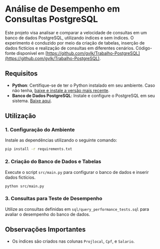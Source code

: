 # Análise de Desempenho em Consultas PostgreSQL
Este projeto visa analisar e comparar a velocidade de consultas em um banco de dados PostgreSQL, utilizando índices e sem índices. O experimento é conduzido por meio da criação de tabelas, inserção de dados fictícios e realização de consultas em diferentes cenários. Código-fonte disponível em [https://github.com/gvlk/Trabalho-PostgreSQL](https://github.com/gvlk/Trabalho-PostgreSQL).

## Requisitos

- **Python**: Certifique-se de ter o Python instalado em seu ambiente. Caso não tenha, [baixe e instale a versão mais recente](https://www.python.org/downloads/).
- **Banco de Dados PostgreSQL**: Instale e configure o PostgreSQL em seu sistema. [Baixe aqui](https://www.postgresql.org/download/).

## Utilização

### 1. Configuração do Ambiente

Instale as dependências utilizando o seguinte comando:

```bash
pip install -r requirements.txt
```

### 2. Criação do Banco de Dados e Tabelas

Execute o script `src/main.py` para configurar o banco de dados e inserir dados fictícios.

```bash
python src/main.py
```

### 3. Consultas para Teste de Desempenho

Utilize as consultas definidas em `sql/query_performance_tests.sql` para avaliar o desempenho do banco de dados.

## Observações Importantes

- Os índices são criados nas colunas `Projlocal`, `Cpf`, e `Salario`.
